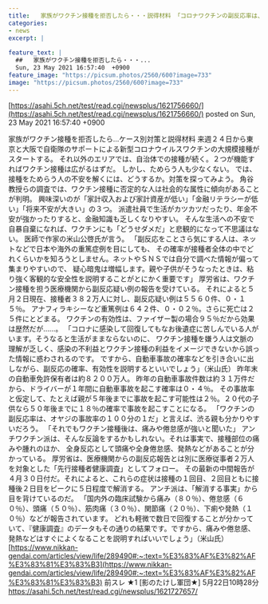 ```yaml
---
title:   家族がワクチン接種を拒否したら・・・説得材料 「コロナワクチンの副反応率は、自動車事故率の１００分の１だ」★4  
categories:
- news
excerpt: |
  
feature_text: |
  ##   家族がワクチン接種を拒否したら・・・...
  Sun, 23 May 2021 16:57:40  +0900
feature_image: "https://picsum.photos/2560/600?image=733"
image: "https://picsum.photos/2560/600?image=733"
---
```


[https://asahi.5ch.net/test/read.cgi/newsplus/1621756660/](https://asahi.5ch.net/test/read.cgi/newsplus/1621756660/)
posted on Sun, 23 May 2021 16:57:40  +0900

<!--more-->

家族がワクチン接種を拒否したら…ケース別対策と説得材料 来週２４日から東京と大阪で自衛隊のサポートによる新型コロナウイルスワクチンの大規模接種がスタートする。 それ以外のエリアでは、自治体での接種が続く。２つが機能すればワクチン接種は広がるはずだ。 しかし、ためらう人も少なくない。 では、接種をためらう人の不安を解くには、どうするか。対策を探ってみよう。 角谷教授らの調査では、ワクチン接種に否定的な人は社会的な属性に傾向があることが判明。 興味深いのが「家計収入および家計資産が低い」「金融リテラシーが低い」「将来不安が大きい」の３つ。 派遣社員で生活がカツカツだったり、年金不安が強かったりすると、金融知識も乏しくなりやすい。 そんな生活への不安で自暴自棄になれば、ワクチンにも「どうせダメだ」と悲観的になって不思議はない。 医師で作家の米山公啓氏が言う。 「副反応をことさら気にする人は、ネットなどで日本や海外の重篤症例を目にしても、 その確率が接種者全体の中でどれくらいかを知ろうとしません。ネットやＳＮＳでは自分で調べた情報が偏って集まりやすいので、 疑心暗鬼は増幅します。親や子供がそうなったときは、粘り強く客観的な安全性を説明することがとにかく重要です」 厚労省は、ワクチン接種を担う医療機関から副反応疑い例の報告を受けている。 それによると５月２日現在、接種者３８２万人に対し、副反応疑い例は５５６０件、０・１５％。 アナフィラキシーなど重篤例は６４２件、０・０２％。さらに死亡は２５件にとどまる。 ワクチンの有効性は、ファイザー製の場合９５％だから効果は歴然だが……。 「コロナに感染して回復してもなお後遺症に苦しんでいる人がいます。そうなると生活がままならないのに、 ワクチン接種を嫌う人は文脈の理解が乏しく、感染の不利益とワクチン接種の利益をイメージできないから誤った情報に惑わされるのです。 ですから、自動車事故の確率などを引き合いに出しながら、副反応の確率、有効性を説明するといいでしょう」（米山氏） 昨年末の自動車免許保有者は約８２００万人。 昨年の自動車事故件数は約３１万件だから、ドライバーが１年間に自動車事故を起こす確率は０・４％。 その事故率と仮定して、たとえば親が５年後までに事故を起こす可能性は２％。２０代の子供なら５０年後までに１８％の確率で事故を起こすことになる。 「ワクチンの副反応率は、オヤジの事故率の１００分の１だ」と言えば、渋る親も分かりやすいだろう。 「それでもワクチン接種後は、痛みや倦怠感が強いと聞いた」 アンチワクチン派は、そんな反論をするかもしれない。それは事実で、接種部位の痛みや腫れのほか、 全身反応として頭痛や全身倦怠感、発熱などがあることが分かっている。 厚労省は、医療機関からの副反応報告とは別に医療従事者２万人を対象とした「先行接種者健康調査」としてフォロー。 その最新の中間報告が４月３０日付だ。それによると、これらの症状は接種の１回目、２回目ともに接種後２日目をピークに５日程度で解消する。 アンチ派は、「解消する事実」から目を背けているのだ。 「国内外の臨床試験から痛み（８０％）、倦怠感（６０％）、頭痛（５０％）、筋肉痛（３０％）、関節痛（２０％）、下痢や発熱（１０％）などが報告されています。 どれも軽微で数日で回復することが分かっていて、『健康調査』のデータもその通りの結果です。ですから、痛みや倦怠感、発熱などはすぐによくなることを説明すればいいでしょう」（米山氏） [https://www.nikkan-gendai.com/articles/view/life/289490#:~:text=%E3%83%AF%E3%82%AF%E3%83%81%E3%83%B3](https://www.nikkan-gendai.com/articles/view/life/289490#:~:text=%E3%83%AF%E3%82%AF%E3%83%81%E3%83%B3) 前スレ ★1 [影のたけし軍団★] 5月22日10時28分 https://asahi.5ch.net/test/read.cgi/newsplus/1621727657/
